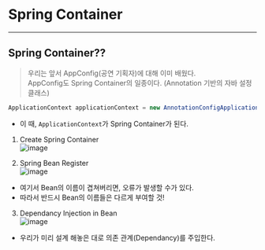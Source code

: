 # Spring Container
---
## Spring Container??
> 우리는 앞서 AppConfig(공연 기획자)에 대해 이미 배웠다.  
> AppConfig도 Spring Container의 일종이다. (Annotation 기반의 자바 설정 클래스)  
```java
ApplicationContext applicationContext = new AnnotationConfigApplicationContext(AppConfig.class);
```
- 이 때, ```ApplicationContext```가 Spring Container가 된다.

1. Create Spring Container  
![image](https://user-images.githubusercontent.com/71700079/148956338-2f69a52d-06cb-4731-b4bd-70066ae3492e.png)  

2. Spring Bean Register  
![image](https://user-images.githubusercontent.com/71700079/148956445-bd33064e-86db-450c-9c92-be0bb79b2ec1.png)  
- 여기서 Bean의 이름이 겹쳐버리면, 오류가 발생할 수가 있다.
- 따라서 반드시 Bean의 이름들은 다르게 부여할 것!

3. Dependancy Injection in Bean  
![image](https://user-images.githubusercontent.com/71700079/148956710-27782462-bb2b-4ef8-838e-82c24364e06d.png)  
- 우리가 미리 설계 해놓은 대로 의존 관계(Dependancy)를 주입한다.
